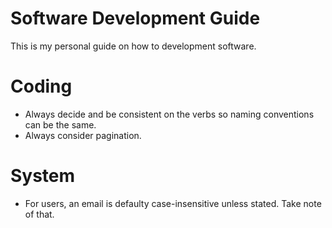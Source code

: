 # Software Development Guide

This is my personal guide on how to development software. 

# Coding 

* Always decide and be consistent on the verbs so naming conventions can be the same.
* Always consider pagination. 

# System

* For users, an email is defaulty case-insensitive unless stated. Take note of that.

